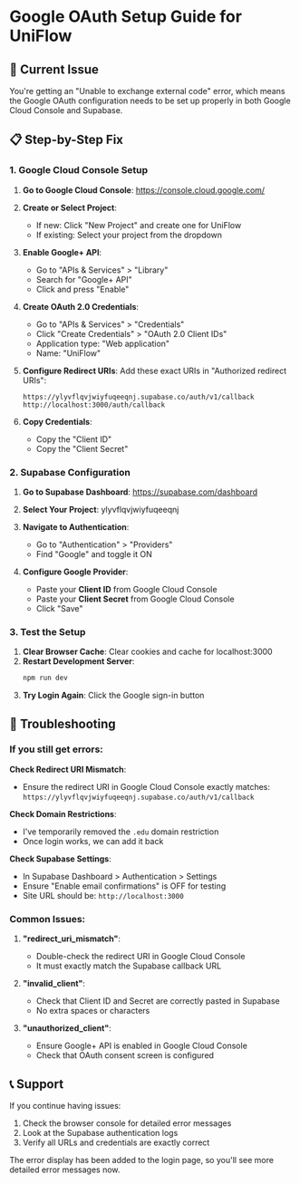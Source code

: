 # Google OAuth Setup Guide for UniFlow

## 🔧 Current Issue

You're getting an "Unable to exchange external code" error, which means the Google OAuth configuration needs to be set up properly in both Google Cloud Console and Supabase.

## 📋 Step-by-Step Fix

### 1. Google Cloud Console Setup

1. **Go to Google Cloud Console**: https://console.cloud.google.com/
2. **Create or Select Project**: 
   - If new: Click "New Project" and create one for UniFlow
   - If existing: Select your project from the dropdown

3. **Enable Google+ API**:
   - Go to "APIs & Services" > "Library"
   - Search for "Google+ API" 
   - Click and press "Enable"

4. **Create OAuth 2.0 Credentials**:
   - Go to "APIs & Services" > "Credentials"
   - Click "Create Credentials" > "OAuth 2.0 Client IDs"
   - Application type: "Web application"
   - Name: "UniFlow"

5. **Configure Redirect URIs**:
   Add these exact URIs in "Authorized redirect URIs":
   ```
   https://ylyvflqvjwiyfuqeeqnj.supabase.co/auth/v1/callback
   http://localhost:3000/auth/callback
   ```

6. **Copy Credentials**:
   - Copy the "Client ID" 
   - Copy the "Client Secret"

### 2. Supabase Configuration

1. **Go to Supabase Dashboard**: https://supabase.com/dashboard
2. **Select Your Project**: ylyvflqvjwiyfuqeeqnj
3. **Navigate to Authentication**:
   - Go to "Authentication" > "Providers"
   - Find "Google" and toggle it ON

4. **Configure Google Provider**:
   - Paste your **Client ID** from Google Cloud Console
   - Paste your **Client Secret** from Google Cloud Console
   - Click "Save"

### 3. Test the Setup

1. **Clear Browser Cache**: Clear cookies and cache for localhost:3000
2. **Restart Development Server**: 
   ```bash
   npm run dev
   ```
3. **Try Login Again**: Click the Google sign-in button

## 🐛 Troubleshooting

### If you still get errors:

**Check Redirect URI Mismatch**:
- Ensure the redirect URI in Google Cloud Console exactly matches:
  `https://ylyvflqvjwiyfuqeeqnj.supabase.co/auth/v1/callback`

**Check Domain Restrictions**:
- I've temporarily removed the `.edu` domain restriction
- Once login works, we can add it back

**Check Supabase Settings**:
- In Supabase Dashboard > Authentication > Settings
- Ensure "Enable email confirmations" is OFF for testing
- Site URL should be: `http://localhost:3000`

### Common Issues:

1. **"redirect_uri_mismatch"**: 
   - Double-check the redirect URI in Google Cloud Console
   - It must exactly match the Supabase callback URL

2. **"invalid_client"**:
   - Check that Client ID and Secret are correctly pasted in Supabase
   - No extra spaces or characters

3. **"unauthorized_client"**:
   - Ensure Google+ API is enabled in Google Cloud Console
   - Check that OAuth consent screen is configured

## 📞 Support

If you continue having issues:
1. Check the browser console for detailed error messages
2. Look at the Supabase authentication logs
3. Verify all URLs and credentials are exactly correct

The error display has been added to the login page, so you'll see more detailed error messages now.